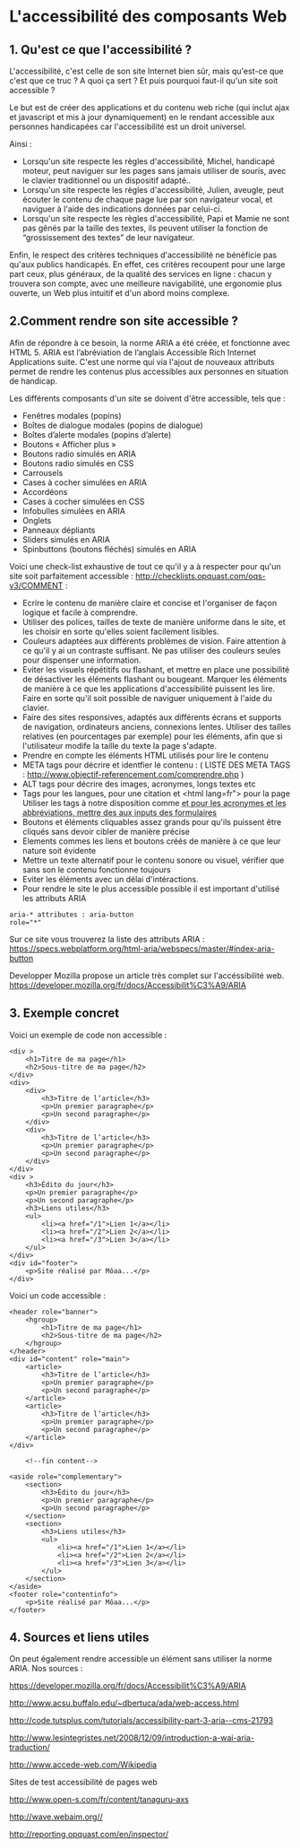 # L'accessibilité des composants Web

## 1. Qu'est ce que l'accessibilité ?

L'accessibilité, c'est celle de son site Internet bien sûr, mais qu'est-ce que c'est que ce truc ? A quoi ça sert ? Et puis pourquoi faut-il qu'un site soit accessible ?  

Le but est de créer des applications et du contenu web riche (qui inclut ajax et javascript et mis à jour dynamiquement) en le rendant accessible aux personnes handicapées car l'accessibilité est un droit universel. 

Ainsi :
        
* Lorsqu'un site respecte les règles d'accessibilité, Michel, handicapé moteur, peut naviguer sur les pages sans jamais utiliser de souris, avec le clavier traditionnel ou un dispositif adapté..   
* Lorsqu'un site respecte les règles d'accessibilité, Julien, aveugle, peut écouter le contenu de chaque page lue par son navigateur vocal, et naviguer à l'aide des indications données par celui-ci.    
* Lorsqu'un site respecte les règles d'accessibilité, Papi et Mamie ne sont pas gênés par la taille des textes, ils peuvent utiliser la fonction de “grossissement des textes” de leur navigateur.
         
Enfin, le respect des critères techniques d'accessibilité ne bénéficie pas qu'aux publics handicapés. En effet, ces critères recoupent pour une large part ceux, plus généraux, de la qualité des services en ligne : chacun y trouvera son compte, avec une meilleure navigabilité, une ergonomie plus ouverte, un Web plus intuitif et d'un abord moins complexe.      

## 2.Comment rendre son site accessible ?

Afin de répondre à ce besoin, la norme ARIA a été créée, et fonctionne avec HTML 5. ARIA est l’abréviation de l’anglais Accessible Rich Internet Applications suite. C'est une norme qui via l'ajout de nouveaux attributs permet de rendre les contenus plus accessibles aux personnes en situation de handicap. 
         
Les différents composants d'un site se doivent d'être accessible, tels que :         
    
* Fenêtres modales (popins)    
* Boîtes de dialogue modales (popins de dialogue)    
* Boîtes d’alerte modales (popins d’alerte)    
* Boutons « Afficher plus »    
* Boutons radio simulés en ARIA    
* Boutons radio simulés en CSS    
* Carrousels    
* Cases à cocher simulées en ARIA   
* Accordéons    
* Cases à cocher simulées en CSS    
* Infobulles simulées en ARIA    
* Onglets    
* Panneaux dépliants    
* Sliders simulés en ARIA    
* Spinbuttons (boutons fléchés) simulés en ARIA
              
Voici une check-list exhaustive de tout ce qu'il y a à respecter pour qu'un site soit parfaitement accessible :  http://checklists.opquast.com/oqs-v3/COMMENT :      
    
* Ecrire le contenu de manière claire et concise et l'organiser de façon logique et facile à comprendre.      
* Utiliser des polices, tailles de texte de manière uniforme dans le site, et les choisir en sorte qu'elles soient facilement lisibles.    
* Couleurs adaptées aux différents problèmes de vision. Faire attention à ce qu'il y ai un contraste suffisant. Ne pas utiliser des couleurs seules pour dispenser une information.    
* Eviter les visuels répétitifs ou flashant, et mettre en place une possibilité de désactiver les éléments flashant ou bougeant.    Marquer les éléments de manière à ce que les applications d'accessibilité puissent les lire.     Faire en sorte qu'il soit possible de naviguer uniquement à l'aide du clavier.    
* Faire des sites responsives, adaptés aux différents écrans et supports de navigation, ordinateurs anciens, connexions lentes.     Utiliser des tailles relatives (en pourcentages par exemple) pour les éléments, afin que si l'utilisateur modife la taille du texte la page s'adapte.    
* Prendre en compte les éléments HTML utilisés pour lire le contenu                      
* META tags pour décrire et identfier le contenu   :  ( LISTE DES META TAGS : http://www.objectif-referencement.com/comprendre.php )
* ALT  tags  pour décrire des images, acronymes, longs textes etc   
* Tags pour les langues, <span lang="en"> pour une citation et <html lang=fr"> pour la page    Utiliser les tags à notre disposition comme <ACRONYM title=""> et <ABBR title=""> pour les acronymes et les abbréviations, mettre des <label> aux inputs des formulaires    
* Boutons et éléments cliquables assez grands pour qu'ils puissent être cliqués sans devoir cibler de manière précise 
* Elements commes les liens et boutons créés de manière à ce que leur nature soit évidente   
* Mettre un texte alternatif pour le contenu sonore ou visuel, vérifier que sans son le contenu fonctionne toujours    
* Eviter les éléments avec un délai d'intéractions.
* Pour rendre le site le plus accessible possible il est important d'utilisé les attributs ARIA 
```
aria-* attributes : aria-button
role="*"
```
Sur ce site vous trouverez la liste des attributs ARIA :
https://specs.webplatform.org/html-aria/webspecs/master/#index-aria-button

Developper Mozilla propose un article très complet sur l'accéssibilité web.
https://developer.mozilla.org/fr/docs/Accessibilit%C3%A9/ARIA
    
## 3. Exemple concret

Voici un exemple de code non accessible :     
```
<div >    
    <h1>Titre de ma page</h1>    
    <h2>Sous-titre de ma page</h2>
</div>
<div>
    <div>    
        <h3>Titre de l’article</h3>    
        <p>Un premier paragraphe</p>   
        <p>Un second paragraphe</p>
    </div>
    <div>
        <h3>Titre de l’article</h3>    
        <p>Un premier paragraphe</p>    
        <p>Un second paragraphe</p>
    </div>
</div>
<div >    
    <h3>Édito du jour</h3>    
    <p>Un premier paragraphe</p>    
    <p>Un second paragraphe</p>    
    <h3>Liens utiles</h3>
    <ul>    
        <li><a href="/1">Lien 1</a></li>    
        <li><a href="/2">Lien 2</a></li>    
        <li><a href="/3">Lien 3</a></li>
    </ul>
</div>   
<div id="footer">    
    <p>Site réalisé par Môaa...</p>
</div>
```
Voici un code accessible :    
```
<header role="banner">    
    <hgroup>    
        <h1>Titre de ma page</h1>    
        <h2>Sous-titre de ma page</h2>    
    </hgroup>
</header>
<div id="content" role="main">    
    <article>    
        <h3>Titre de l’article</h3>    
        <p>Un premier paragraphe</p>    
        <p>Un second paragraphe</p>    
    </article>    
    <article>    
        <h3>Titre de l’article</h3>    
        <p>Un premier paragraphe</p>   
        <p>Un second paragraphe</p>    
    </article>
</div>

    <!--fin content-->

<aside role="complementary">    
    <section>    
        <h3>Édito du jour</h3>    
        <p>Un premier paragraphe</p>    
        <p>Un second paragraphe</p>    
    </section>    
    <section>    
        <h3>Liens utiles</h3>    
        <ul>    
            <li><a href="/1">Lien 1</a></li>    
            <li><a href="/2">Lien 2</a></li>    
            <li><a href="/3">Lien 3</a></li>    
        </ul>
    </section>
</aside>
<footer role="contentinfo">    
    <p>Site réalisé par Môaa...</p>
</footer>
```
## 4. Sources et liens utiles 

On peut également rendre accessible un élément sans utiliser la norme ARIA. 
Nos sources : 

https://developer.mozilla.org/fr/docs/Accessibilit%C3%A9/ARIA

http://www.acsu.buffalo.edu/~dbertuca/ada/web-access.html

http://code.tutsplus.com/tutorials/accessibility-part-3-aria--cms-21793

http://www.lesintegristes.net/2008/12/09/introduction-a-wai-aria-traduction/

http://www.accede-web.com/Wikipedia

Sites de test accessibilité de pages web

http://www.open-s.com/fr/content/tanaguru-axs

http://wave.webaim.org//

http://reporting.opquast.com/en/inspector/
